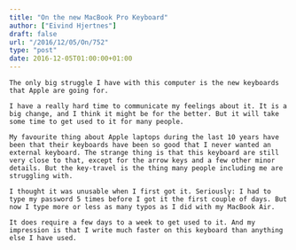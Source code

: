 ```yaml
---
title: "On the new MacBook Pro Keyboard"
author: ["Eivind Hjertnes"]
draft: false
url: "/2016/12/05/On/752"
type: "post"
date: 2016-12-05T01:00:00+01:00
---
```


<div class="HTML">
  <div></div>

<p>

</div>

```text
The only big struggle I have with this computer is the new keyboards that Apple are going for.
```

<div class="HTML">
  <div></div>

</p>

</div>

<div class="HTML">
  <div></div>

<p>

</div>

```text
I have a really hard time to communicate my feelings about it. It is a big change, and I think it might be for the better. But it will take some time to get used to it for many people.
```

<div class="HTML">
  <div></div>

</p>

</div>

<div class="HTML">
  <div></div>

<p>

</div>

```text
My favourite thing about Apple laptops during the last 10 years have been that their keyboards have been so good that I never wanted an external keyboard. The strange thing is that this keyboard are still very close to that, except for the arrow keys and a few other minor details. But the key-travel is the thing many people including me are struggling with.
```

<div class="HTML">
  <div></div>

</p>

</div>

<div class="HTML">
  <div></div>

<p>

</div>

```text
I thought it was unusable when I first got it. Seriously: I had to type my password 5 times before I got it the first couple of days. But now I type more or less as many typos as I did with my MacBook Air.
```

<div class="HTML">
  <div></div>

</p>

</div>

<div class="HTML">
  <div></div>

<p>

</div>

```text
It does require a few days to a week to get used to it. And my impression is that I write much faster on this keyboard than anything else I have used.
```

<div class="HTML">
  <div></div>

</p>

</div>
